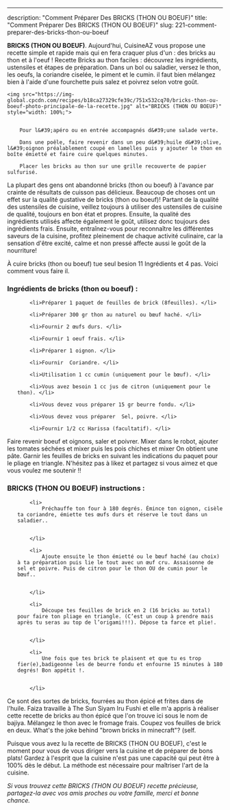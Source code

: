 ---
description: "Comment Préparer Des BRICKS (THON OU BOEUF)"
title: "Comment Préparer Des BRICKS (THON OU BOEUF)"
slug: 221-comment-preparer-des-bricks-thon-ou-boeuf

<p>
	<strong>BRICKS (THON OU BOEUF)</strong>. 
	Aujourd&#39;hui, CuisineAZ vous propose une recette simple et rapide mais qui en fera craquer plus d&#39;un : des bricks au thon et à l&#39;oeuf ! Recette Bricks au thon faciles : découvrez les ingrédients, ustensiles et étapes de préparation. Dans un bol ou saladier, versez le thon, les oeufs, la coriandre ciselée, le piment et le cumin. il faut bien mélangez bien à l&#39;aide d&#39;une fourchette puis salez et poivrez selon votre goût.
</p>
<p>
	
	<img src="https://img-global.cpcdn.com/recipes/b18ca27329cfe39c/751x532cq70/bricks-thon-ou-boeuf-photo-principale-de-la-recette.jpg" alt="BRICKS (THON OU BOEUF)" style="width: 100%;">
	
	
		Pour l&#39;apéro ou en entrée accompagnés d&#39;une salade verte.
	
		Dans une poêle, faire revenir dans un peu d&#39;huile d&#39;olive, l&#39;oignon préalablement coupé en lamelles puis y ajouter le thon en boîte émietté et faire cuire quelques minutes.
	
		Placer les bricks au thon sur une grille recouverte de papier sulfurisé.
	
</p>

La plupart des gens ont abandonné bricks (thon ou boeuf) à l'avance par crainte de résultats de cuisson pas délicieux. Beaucoup de choses ont un effet sur la qualité gustative de bricks (thon ou boeuf)! Partant de la qualité des ustensiles de cuisine, veillez toujours à utiliser des ustensiles de cuisine de qualité, toujours en bon état et propres. Ensuite, la qualité des ingrédients utilisés affecte également le goût, utilisez donc toujours des ingrédients frais. Ensuite, entraînez-vous pour reconnaître les différentes saveurs de la cuisine, profitez pleinement de chaque activité culinaire, car la sensation d'être excité, calme et non pressé affecte aussi le goût de la nourriture!

<!--inarticleads1-->

À cuire bricks (thon ou boeuf) tue seul besion 11 Ingrédients et 4 pas. Voici comment vous faire il.

<h3>Ingrédients de bricks (thon ou boeuf) :</h3>

<ol>
	
		<li>Préparer 1 paquet de feuilles de brick (8feuilles). </li>
	
		<li>Préparer 300 gr thon au naturel ou bœuf haché. </li>
	
		<li>Fournir 2 œufs durs. </li>
	
		<li>Fournir 1 oeuf frais. </li>
	
		<li>Préparer 1 oignon. </li>
	
		<li>Fournir  Coriandre. </li>
	
		<li>Utilisation 1 cc cumin (uniquement pour le bœuf). </li>
	
		<li>Vous avez besoin 1 cc jus de citron (uniquement pour le thon). </li>
	
		<li>Vous devez vous préparer 15 gr beurre fondu. </li>
	
		<li>Vous devez vous préparer  Sel, poivre. </li>
	
		<li>Fournir 1/2 cc Harissa (facultatif). </li>
	
</ol>

Faire revenir boeuf et oignons, saler et poivrer. Mixer dans le robot, ajouter les tomates séchées et mixer puis les pois chiches et mixer On obtient une pâte. Garnir les feuilles de bricks en suivant les indications du paquet pour le pliage en triangle. N&#39;hésitez pas à likez et partagez si vous aimez et que vous voulez me soutenir !! 

<!--inarticleads2-->

<h3>BRICKS (THON OU BOEUF) instructions :</h3>

<ol>
	
		<li>
			Préchauffe ton four à 180 degrés. Émince ton oignon, cisèle ta coriandre, émiette tes œufs durs et réserve le tout dans un saladier..
			
			
		</li>
	
		<li>
			Ajoute ensuite le thon émietté ou le bœuf haché (au choix) à ta préparation puis lie le tout avec un œuf cru. Assaisonne de sel et poivre. Puis de citron pour le thon OU de cumin pour le bœuf..
			
			
		</li>
	
		<li>
			Découpe tes feuilles de brick en 2 (16 bricks au total) pour faire ton pliage en triangle. (C’est un coup à prendre mais après tu seras au top de l’origami!!!). Dépose ta farce et plie!.
			
			
		</li>
	
		<li>
			Une fois que tes brick te plaisent et que tu es trop fier(e),badigeonne les de beurre fondu et enfourne 15 minutes à 180 degrés! Bon appétit !.
			
			
		</li>
	
</ol>

Ce sont des sortes de bricks, fourrées au thon épicé et frites dans de l&#39;huile. Faiza travaille à The Sun Siyam Iru Fushi et elle m&#39;a appris à réaliser cette recette de bricks au thon épicé que l&#39;on trouve ici sous le nom de bajiya. Mélangez le thon avec le fromage frais. Coupez vos feuilles de brick en deux. What&#39;s the joke behind &#34;brown bricks in minecraft&#34;? (self. 

<!--inarticleads1-->

<p>
Puisque vous avez lu la recette de BRICKS (THON OU BOEUF), c'est le moment pour vous de vous diriger vers la cuisine et de préparer de bons plats! Gardez à l'esprit que la cuisine n'est pas une capacité qui peut être à 100% dès le début. La méthode est nécessaire pour maîtriser l'art de la cuisine.
</p>

<p>
<i>Si vous trouvez cette BRICKS (THON OU BOEUF) recette précieuse, partagez-la avec vos amis proches ou votre famille, merci et bonne chance.</i>
</p>
